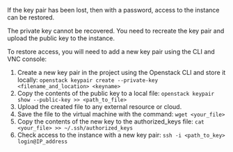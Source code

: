 If the key pair has been lost, then with a password, access to the instance can be restored.

The private key cannot be recovered. You need to recreate the key pair and upload the public key to the instance.

To restore access, you will need to add a new key pair using the CLI and VNC console:

1. Create a new key pair in the project using the Openstack CLI and store it locally: `openstack keypair create --private-key <filename_and_location> <keyname>`
2. Copy the contents of the public key to a local file: `openstack keypair show --public-key >> <path_to_file>`
3. Upload the created file to any external resource or cloud.
4. Save the file to the virtual machine with the command: `wget <your_file>`
5. Copy the contents of the new key to the authorized_keys file: `cat <your_file> >> ~/.ssh/authorized_keys`
6. Check access to the instance with a new key pair: `ssh -i <path_to_key> login@IP_address`
